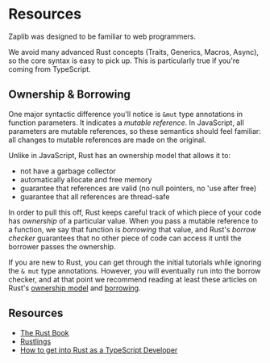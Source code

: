 # Resources

Zaplib was designed to be familiar to web programmers. 

We avoid many advanced Rust concepts (Traits, Generics, Macros, Async), so the core syntax is easy to pick up. This is particularly true if you're coming from TypeScript.

## Ownership & Borrowing

One major syntactic difference you'll notice is `&mut` type annotations in function parameters. It indicates a *mutable reference*. In JavaScript, all parameters are mutable references, so these semantics should feel familiar: all changes to mutable references are made on the original. 

Unlike in JavaScript, Rust has an ownership model that allows it to:

* not have a garbage collector
* automatically allocate and free memory
* guarantee that references are valid (no null pointers, no 'use after free)
* guarantee that all references are thread-safe

In order to pull this off, Rust keeps careful track of which piece of your code has *ownership* of a particular value. 
When you pass a mutable reference to a function, we say that function is *borrowing* that value, and Rust's *borrow checker* guarantees that no other piece of code can access it until the borrower passes the ownership.

If you are new to Rust, you can get through the initial tutorials while ignoring the `& mut` type annotations. However, you will eventually run into the borrow checker, and at that point we recommend reading at least these articles on Rust's [ownership model](https://doc.rust-lang.org/book/ch04-01-what-is-ownership.html) and [borrowing](https://doc.rust-lang.org/book/ch04-02-references-and-borrowing.html).


## Resources

- [The Rust Book](https://doc.rust-lang.org/book)
- [Rustlings](https://github.com/rust-lang/rustlings)
- [How to get into Rust as a TypeScript Developer](https://www.thisdot.co/blog/how-to-get-into-rust-as-a-typescript-developer)

